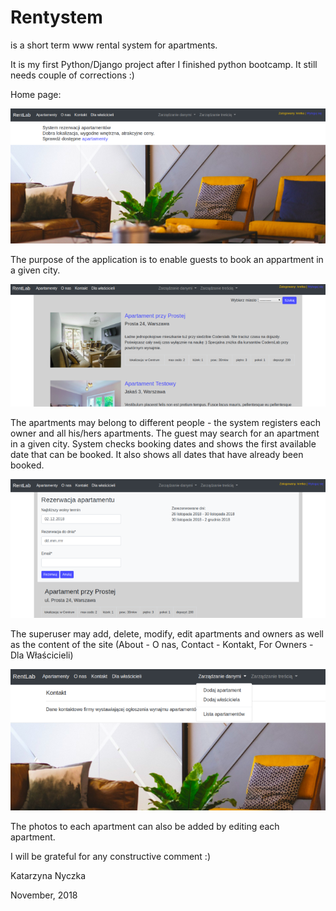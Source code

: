 # Rentystem 
is a short term www rental system for apartments.

It is my first Python/Django project after I finished python bootcamp.
It still needs couple of corrections :)

Home page:<br>

<img src="home_s.png">

The purpose of the application is to enable guests to book an appartment in a given city.

<img src="appartments_s.png">

The apartments may belong to different people - the system registers each owner and all his/hers apartments.
The guest may search for an apartment in a given city.
System checks booking dates and shows the first available date that can be booked.
It also shows all dates that have already been booked. 

<img src="booking_s.png">

The superuser may add, delete, modify, edit apartments and owners as well as the content of the site 
(About - O nas, Contact - Kontakt, For Owners - Dla Właścicieli)

<img src="dbmanagement_s.png">

The photos to each apartment can also be added by editing each apartment. 

I will be grateful for any constructive comment :)

Katarzyna Nyczka

November, 2018



